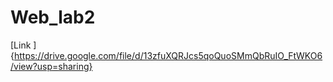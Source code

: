 # Web_lab2
[Link ]{https://drive.google.com/file/d/13zfuXQRJcs5qoQuoSMmQbRuIO_FtWKO6/view?usp=sharing}
